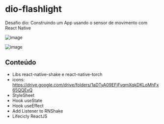 # dio-flashlight

Desafio dio: Construindo um App usando o sensor de movimento com React Native

![image](https://user-images.githubusercontent.com/71743953/170803859-ed8610fa-bb85-4d67-bff8-21c281ccc253.png)

![image](https://user-images.githubusercontent.com/71743953/170803874-ad306b5c-31d9-490e-925f-13dbdf6575d9.png)


## Conteúdo

- Libs react-native-shake e react-native-torch
- icons: https://drive.google.com/drive/folders/1aDTyA09EFjFvqmXqkDKLoMhFx65QQExQ
- StyleSheet
- Hook useState
- Hook useEffect
- Add Listener to RNShake
- Lifecicly ReactJS
